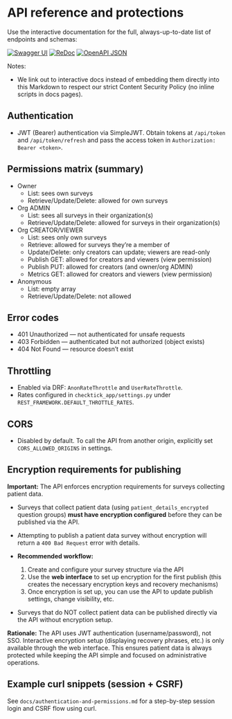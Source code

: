 # API reference and protections

Use the interactive documentation for the full, always-up-to-date list of endpoints and schemas:

[![Swagger UI](/static/docs/swagger-badge.svg)](/api/docs)
[![ReDoc](/static/docs/redoc-badge.svg)](/api/redoc)
[![OpenAPI JSON](/static/docs/openapi-badge.svg)](/api/schema)

Notes:

- We link out to interactive docs instead of embedding them directly into this Markdown to respect our strict Content Security Policy (no inline scripts in docs pages).

## Authentication

- JWT (Bearer) authentication via SimpleJWT. Obtain tokens at `/api/token` and `/api/token/refresh` and pass the access token in `Authorization: Bearer <token>`.

## Permissions matrix (summary)

- Owner
  - List: sees own surveys
  - Retrieve/Update/Delete: allowed for own surveys
- Org ADMIN
  - List: sees all surveys in their organization(s)
  - Retrieve/Update/Delete: allowed for surveys in their organization(s)
- Org CREATOR/VIEWER
  - List: sees only own surveys
  - Retrieve: allowed for surveys they’re a member of
  - Update/Delete: only creators can update; viewers are read-only
  - Publish GET: allowed for creators and viewers (view permission)
  - Publish PUT: allowed for creators (and owner/org ADMIN)
  - Metrics GET: allowed for creators and viewers (view permission)
- Anonymous
  - List: empty array
  - Retrieve/Update/Delete: not allowed

## Error codes

- 401 Unauthorized — not authenticated for unsafe requests
- 403 Forbidden — authenticated but not authorized (object exists)
- 404 Not Found — resource doesn’t exist

## Throttling

- Enabled via DRF: `AnonRateThrottle` and `UserRateThrottle`.
- Rates configured in `checktick_app/settings.py` under `REST_FRAMEWORK.DEFAULT_THROTTLE_RATES`.

## CORS

- Disabled by default. To call the API from another origin, explicitly set `CORS_ALLOWED_ORIGINS` in settings.

## Encryption requirements for publishing

**Important:** The API enforces encryption requirements for surveys collecting patient data.

- Surveys that collect patient data (using `patient_details_encrypted` question groups) **must have encryption configured** before they can be published via the API.
- Attempting to publish a patient data survey without encryption will return a `400 Bad Request` error with details.
- **Recommended workflow:**
  1. Create and configure your survey structure via the API
  2. Use the **web interface** to set up encryption for the first publish (this creates the necessary encryption keys and recovery mechanisms)
  3. Once encryption is set up, you can use the API to update publish settings, change visibility, etc.

- Surveys that do NOT collect patient data can be published directly via the API without encryption setup.

**Rationale:** The API uses JWT authentication (username/password), not SSO. Interactive encryption setup (displaying recovery phrases, etc.) is only available through the web interface. This ensures patient data is always protected while keeping the API simple and focused on administrative operations.

## Example curl snippets (session + CSRF)

See `docs/authentication-and-permissions.md` for a step-by-step session login and CSRF flow using curl.
